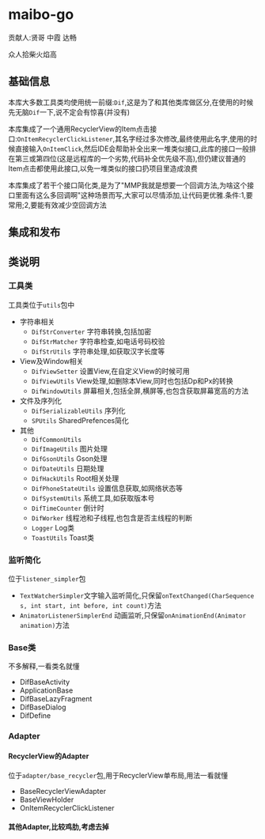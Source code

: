 # maibo-go
 
贡献人:贤哥 中霞 达畅

众人拾柴火焰高

## 基础信息

本库大多数工具类均使用统一前缀:`Dif`,这是为了和其他类库做区分,在使用的时候先无脑`Dif`一下,说不定会有惊喜(并没有)

本库集成了一个通用RecyclerView的Item点击接口:`OnItemRecyclerClickListener`,其名字经过多次修改,最终使用此名字,使用的时候直接输入`OnItemClick`,然后IDE会帮助补全出来一堆类似接口,此库的接口一般排在第三或第四位(这是远程库的一个劣势,代码补全优先级不高),但仍建议普通的Item点击都使用此接口,以免一堆类似的接口扔项目里造成浪费

本库集成了若干个接口简化类,是为了"MMP我就是想要一个回调方法,为啥这个接口里面有这么多回调啊"这种场景而写,大家可以尽情添加,让代码更优雅.条件:1,要常用;2,要能有效减少空回调方法

## 集成和发布

## 类说明

### 工具类

工具类位于`utils`包中

- 字符串相关
  - `DifStrConverter` 字符串转换,包括加密
  - `DifStrMatcher` 字符串检查,如电话号码校验
  - `DifStrUtils` 字符串处理,如获取汉字长度等
- View及Window相关
  - `DifViewSetter` 设置View,在自定义View的时候可用
  - `DifViewUtils` View处理,如删除本View,同时也包括Dp和Px的转换
  - `DifWindowUtils` 屏幕相关,包括全屏,横屏等,也包含获取屏幕宽高的方法
- 文件及序列化
  - `DifSerializableUtils` 序列化
  - `SPUtils` SharedPrefences简化
- 其他
  - `DifCommonUtils` 
  - `DifImageUtils` 图片处理
  - `DifGsonUtils` Gson处理
  - `DifDateUtils` 日期处理
  - `DifHackUtils` Root相关处理
  - `DifPhoneStateUtils` 设置信息获取,如网络状态等
  - `DifSystemUtils` 系统工具,如获取版本号
  - `DifTimeCounter` 倒计时
  - `DifWorker` 线程池和子线程,也包含是否主线程的判断
  - `Logger` Log类
  - `ToastUtils` Toast类

### 监听简化

位于`listener_simpler`包

- `TextWatcherSimpler`文字输入监听简化,只保留`onTextChanged(CharSequence s, int start, int before, int count)`方法
- `AnimatorListenerSimplerEnd` 动画监听,只保留`onAnimationEnd(Animator animation)`方法

### Base类

不多解释,一看类名就懂

- DifBaseActivity
- ApplicationBase
- DifBaseLazyFragment
- DifBaseDialog
- DifDefine

### Adapter

#### RecyclerView的Adapter

位于`adapter/base_recycler`包,用于RecyclerView单布局,用法一看就懂

- BaseRecyclerViewAdapter<T>
- BaseViewHolder<T>
- OnItemRecyclerClickListener


#### 其他Adapter,比较鸡肋,考虑去掉


